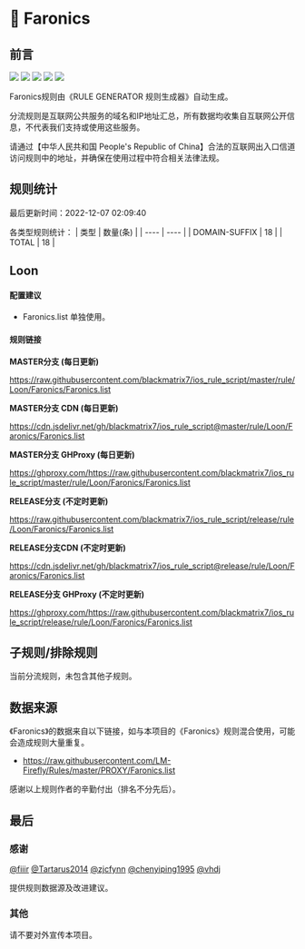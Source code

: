 # 🧸 Faronics

## 前言

![](https://shields.io/badge/-移除重复规则-ff69b4) ![](https://shields.io/badge/-DOMAIN与DOMAIN--SUFFIX合并-green) ![](https://shields.io/badge/-DOMAIN--SUFFIX间合并-critical) ![](https://shields.io/badge/-DOMAIN--SUFFIX与DOMAIN--KEYWORD合并-blue) ![](https://shields.io/badge/-IP--CIDR(6)合并-blueviolet) 

Faronics规则由《RULE GENERATOR 规则生成器》自动生成。

分流规则是互联网公共服务的域名和IP地址汇总，所有数据均收集自互联网公开信息，不代表我们支持或使用这些服务。

请通过【中华人民共和国 People's Republic of China】合法的互联网出入口信道访问规则中的地址，并确保在使用过程中符合相关法律法规。

## 规则统计

最后更新时间：2022-12-07 02:09:40

各类型规则统计：
| 类型 | 数量(条)  | 
| ---- | ----  |
| DOMAIN-SUFFIX | 18  | 
| TOTAL | 18  | 


## Loon 

#### 配置建议
- Faronics.list 单独使用。

#### 规则链接
**MASTER分支 (每日更新)**

https://raw.githubusercontent.com/blackmatrix7/ios_rule_script/master/rule/Loon/Faronics/Faronics.list

**MASTER分支 CDN (每日更新)**

https://cdn.jsdelivr.net/gh/blackmatrix7/ios_rule_script@master/rule/Loon/Faronics/Faronics.list

**MASTER分支 GHProxy (每日更新)**

https://ghproxy.com/https://raw.githubusercontent.com/blackmatrix7/ios_rule_script/master/rule/Loon/Faronics/Faronics.list

**RELEASE分支 (不定时更新)**

https://raw.githubusercontent.com/blackmatrix7/ios_rule_script/release/rule/Loon/Faronics/Faronics.list

**RELEASE分支CDN (不定时更新)**

https://cdn.jsdelivr.net/gh/blackmatrix7/ios_rule_script@release/rule/Loon/Faronics/Faronics.list

**RELEASE分支 GHProxy (不定时更新)**

https://ghproxy.com/https://raw.githubusercontent.com/blackmatrix7/ios_rule_script/release/rule/Loon/Faronics/Faronics.list

## 子规则/排除规则


当前分流规则，未包含其他子规则。

## 数据来源

《Faronics》的数据来自以下链接，如与本项目的《Faronics》规则混合使用，可能会造成规则大量重复。

- https://raw.githubusercontent.com/LM-Firefly/Rules/master/PROXY/Faronics.list


感谢以上规则作者的辛勤付出（排名不分先后）。

## 最后

### 感谢

[@fiiir](https://github.com/fiiir) [@Tartarus2014](https://github.com/Tartarus2014) [@zjcfynn](https://github.com/zjcfynn) [@chenyiping1995](https://github.com/chenyiping1995) [@vhdj](https://github.com/vhdj)

提供规则数据源及改进建议。

### 其他

请不要对外宣传本项目。